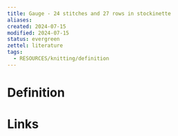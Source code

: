 ```yaml
---
title: Gauge - 24 stitches and 27 rows in stockinette
aliases: 
created: 2024-07-15
modified: 2024-07-15
status: evergreen
zettel: literature
tags:
  - RESOURCES/knitting/definition
---
```

# Definition

# Links
